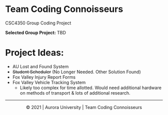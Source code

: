 # Team Coding Connoisseurs

CSC4350 Group Coding Project

**Selected Group Project:** TBD


# Project Ideas:
- AU Lost and Found System
- ~~Student Scheduler~~ (No Longer Needed. Other Solution Found)
- Fox Valley Injury Report Forms
- Fox Valley Vehicle Tracking System
	+ Likely too complex for time allotted. Would need additional hardware on methods of transport & lots of additional research. 
---
<p align="center">
&copy 2021 | Aurora University | Team Coding Connoisseurs
</p>

